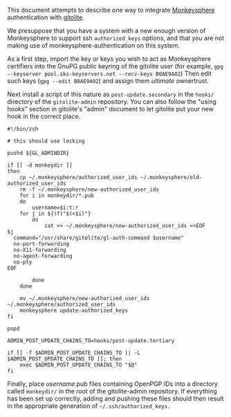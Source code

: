 This document attempts to describe one way to integrate
[Monkeysphere](http://web.monkeysphere.info/) authentication
with [gitolite](http://github.com/sitaramc/gitolite).

We presuppose that you have a system with a new enough
version of Monkeysphere to support ssh `authorized_keys`
options, and that you are not making use of
monkeysphere-authentication on this system.

As a first step, import the key or keys you wish to
act as Monkeysphere certifiers into the GnuPG public
keyring of the gitolite user (for example,
`gpg --keyserver pool.sks-keyservers.net --recv-keys B0AE9A02`)
Then edit such keys (`gpg --edit B0AE9A02`) and assign them
*ultimate* ownertrust.

Next install a script of this nature as `post-update.secondary`
in the `hooks/` directory of the `gitolite-admin` repository.  You can also
follow the "using hooks" section in gitolite's "admin" document to let
gitolite put your new hook in the correct place.

	#!/bin/zsh
	
	# this should use locking
	
	pushd ${GL_ADMINDIR}
	
	if [[ -d monkeydir ]]
	then
	    cp ~/.monkeysphere/authorized_user_ids ~/.monkeysphere/old-authorized_user_ids
	    rm -f ~/.monkeysphere/new-authorized_user_ids
	    for i in monkeydir/*.pub
	    do
	        username=$i:t:r
		for j in ${(f)"$(<$i)"}
	        do
	            cat >> ~/.monkeysphere/new-authorized_user_ids <<EOF
	$j
	  command="/usr/share/gitolite/gl-auth-command $username"
	  no-port-forwarding
	  no-X11-forwarding
	  no-agent-forwarding
	  no-pty
	EOF
	
	        done
	    done
	
	    mv ~/.monkeysphere/new-authorized_user_ids ~/.monkeysphere/authorized_user_ids
	    monkeysphere update-authorized_keys
	fi
	
	popd
	
	ADMIN_POST_UPDATE_CHAINS_TO=hooks/post-update.tertiary
	
	if [[ -f $ADMIN_POST_UPDATE_CHAINS_TO || -L $ADMIN_POST_UPDATE_CHAINS_TO ]]; then
	    exec $ADMIN_POST_UPDATE_CHAINS_TO "$@"
	fi

Finally, place *username*.pub files containing OpenPGP IDs into
 a directory called `monkeydir/` in the root of the gitolite-admin
repository.  If everything has been set up correctly, adding
and pushing these files should then result in the appropriate
generation of `~/.ssh/authorized_keys`.
